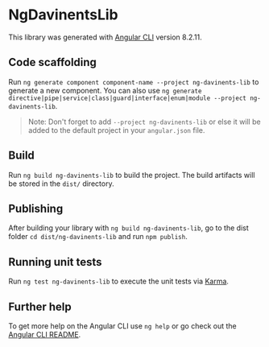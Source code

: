 # NgDavinentsLib

This library was generated with [Angular CLI](https://github.com/angular/angular-cli) version 8.2.11.

## Code scaffolding

Run `ng generate component component-name --project ng-davinents-lib` to generate a new component. You can also use `ng generate directive|pipe|service|class|guard|interface|enum|module --project ng-davinents-lib`.
> Note: Don't forget to add `--project ng-davinents-lib` or else it will be added to the default project in your `angular.json` file. 

## Build

Run `ng build ng-davinents-lib` to build the project. The build artifacts will be stored in the `dist/` directory.

## Publishing

After building your library with `ng build ng-davinents-lib`, go to the dist folder `cd dist/ng-davinents-lib` and run `npm publish`.

## Running unit tests

Run `ng test ng-davinents-lib` to execute the unit tests via [Karma](https://karma-runner.github.io).

## Further help

To get more help on the Angular CLI use `ng help` or go check out the [Angular CLI README](https://github.com/angular/angular-cli/blob/master/README.md).
